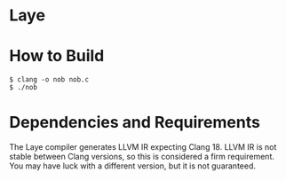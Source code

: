 # Laye

# How to Build

```
$ clang -o nob nob.c
$ ./nob
```

# Dependencies and Requirements

The Laye compiler generates LLVM IR expecting Clang 18. LLVM IR is not stable between Clang versions, so this is considered a firm requirement. You may have luck with a different version, but it is not guaranteed.
